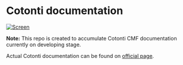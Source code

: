 Cotonti documentation 
=====================

[![Screen](https://avatars1.githubusercontent.com/u/448295?s=140)](http://cotonti.com)

**Note:** This repo is created to accumulate Cotonti CMF documentation currently on developing stage.

Actual Cotonti documentation can be found on [official page](https://www.cotonti.com/docs/).

